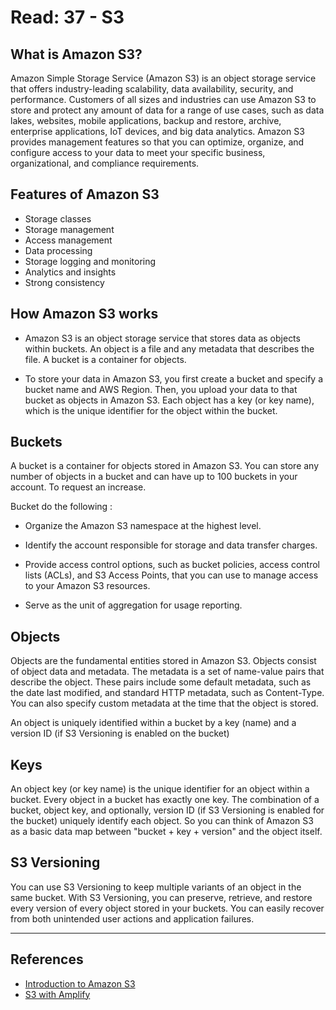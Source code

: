 # Read: 37 - S3

## What is Amazon S3?

Amazon Simple Storage Service (Amazon S3) is an object storage service that offers industry-leading scalability, data availability, security, and performance. Customers of all sizes and industries can use Amazon S3 to store and protect any amount of data for a range of use cases, such as data lakes, websites, mobile applications, backup and restore, archive, enterprise applications, IoT devices, and big data analytics. Amazon S3 provides management features so that you can optimize, organize, and configure access to your data to meet your specific business, organizational, and compliance requirements.

## Features of Amazon S3

- Storage classes
- Storage management
- Access management
- Data processing
- Storage logging and monitoring
- Analytics and insights
- Strong consistency

## How Amazon S3 works

- Amazon S3 is an object storage service that stores data as objects within buckets. An object is a file and any metadata that describes the file. A bucket is a container for objects.

- To store your data in Amazon S3, you first create a bucket and specify a bucket name and AWS Region. Then, you upload your data to that bucket as objects in Amazon S3. Each object has a key (or key name), which is the unique identifier for the object within the bucket.

## Buckets

A bucket is a container for objects stored in Amazon S3. You can store any number of objects in a bucket and can have up to 100 buckets in your account. To request an increase.

Bucket do the following :

- Organize the Amazon S3 namespace at the highest level.

- Identify the account responsible for storage and data transfer charges.

- Provide access control options, such as bucket policies, access control lists (ACLs), and S3 Access Points, that you can use to manage access to your Amazon S3 resources.

- Serve as the unit of aggregation for usage reporting.

## Objects

Objects are the fundamental entities stored in Amazon S3. Objects consist of object data and metadata. The metadata is a set of name-value pairs that describe the object. These pairs include some default metadata, such as the date last modified, and standard HTTP metadata, such as Content-Type. You can also specify custom metadata at the time that the object is stored.

An object is uniquely identified within a bucket by a key (name) and a version ID (if S3 Versioning is enabled on the bucket)

## Keys

An object key (or key name) is the unique identifier for an object within a bucket. Every object in a bucket has exactly one key. The combination of a bucket, object key, and optionally, version ID (if S3 Versioning is enabled for the bucket) uniquely identify each object. So you can think of Amazon S3 as a basic data map between "bucket + key + version" and the object itself.

## S3 Versioning

You can use S3 Versioning to keep multiple variants of an object in the same bucket. With S3 Versioning, you can preserve, retrieve, and restore every version of every object stored in your buckets. You can easily recover from both unintended user actions and application failures.

---

## References

- [Introduction to Amazon S3](https://docs.aws.amazon.com/AmazonS3/latest/dev/Introduction.html)
- [S3 with Amplify](https://aws-amplify.github.io/docs/android/storage)
